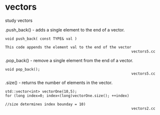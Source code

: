 vectors
=======

study vectors

.push_back() - adds a single element to the end of a vector.
  
    void push_back( const TYPE& val )
      
    This code appends the element val to the end of the vector
                                                              vectors5.cc
    
.pop_back() - remove a single element from the end of a vector.
    
    void pop_back();
                                                              vectors5.cc
   
.size() - returns the number of elements in the vector.
    
    std::vector<int> vectorOne(10,5);
    for (long index=0; index<(long)vectorOne.size(); ++index)
    
    //size determines index bounday = 10)
                                                              vectors2.cc
